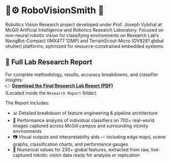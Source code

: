 # 🤖⚙️ RoboVisionSmith 🚀
Robotics Vision Research project developed under Prof. Joseph Vybihal at McGill Artificial Intelligence and Robotics Research Laboratory. Focused on non-neural robotic vision for classifying environments on Research Lab’s NavigBot-Compact (IMX477 12MP) and TerrainScout-Micro (OV9281 global shutter) platforms, optimized for resource-constrained embedded systems.


## 📄 Full Lab Research Report

For complete methodology, results, accuracy breakdowns, and classifier insights:  
👉 **[Download the Final Research Lab Report (PDF)](https://github.com/ShahmeerSajid/RoboVisionSmith/blob/main/Research%20Report/%22Enhancing%20Robot%20Vision%20–%20Beyond%20Principal%20Component%20Analysis%20(PCA)%20for%20Intelligent%20Environmental%20Understanding%22%20--%20final.pdf)**  
(Located inside the `Research Report` folder)


The Report Includes:

- 📊 Detailed breakdown of feature engineering & pipeline architecture
- 🧪 Performance analysis of individual classifiers on 700+ real-world images captured across McGill    campus and surrounding vicinity environments
- 📷 Visual outputs and interpretability aids — including edge maps, scene graphs, classification charts, and performance gauges
- 🧠 Numerical values for 230+ global features, extracted from raw, live-captured robotic vision data ready for analysis or replication
